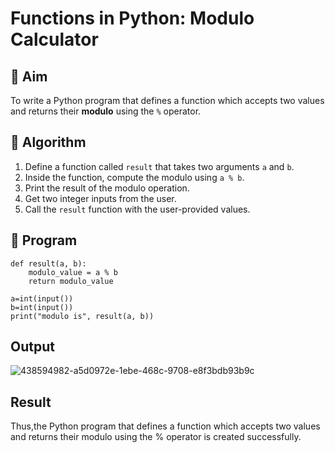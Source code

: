 # Functions in Python: Modulo Calculator

## 🎯 Aim
To write a Python program that defines a function which accepts two values and returns their **modulo** using the `%` operator.

## 🧠 Algorithm
1. Define a function called `result` that takes two arguments `a` and `b`.
2. Inside the function, compute the modulo using `a % b`.
3. Print the result of the modulo operation.
4. Get two integer inputs from the user.
5. Call the `result` function with the user-provided values.

## 🧾 Program
```
def result(a, b):
    modulo_value = a % b
    return modulo_value

a=int(input())
b=int(input())
print("modulo is", result(a, b))
```

## Output
![438594982-a5d0972e-1ebe-468c-9708-e8f3bdb93b9c](https://github.com/user-attachments/assets/6d4d25f9-c0fa-404f-a5bc-499f6764fd0c)

## Result
Thus,the Python program that defines a function which accepts two values and returns their modulo using the % operator is created successfully.
